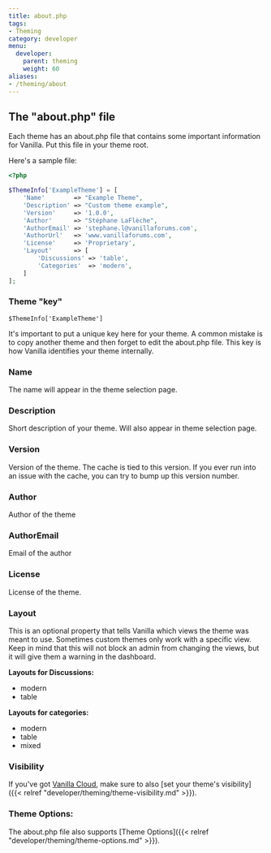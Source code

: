 ```yaml
---
title: about.php
tags:
- Theming
category: developer
menu:
  developer:
    parent: theming
    weight: 60
aliases:
- /theming/about
---
```


## The "about.php" file

Each theme has an about.php file that contains some important information for Vanilla. Put this file in your theme root.

Here's a sample file:

```php
<?php

$ThemeInfo['ExampleTheme'] = [
    'Name'        => "Example Theme",
    'Description' => "Custom theme example",
    'Version'     => '1.0.0',
    'Author'      => "Stéphane LaFlèche",
    'AuthorEmail' => 'stephane.l@vanillaforums.com',
    'AuthorUrl'   => 'www.vanillaforums.com',
    'License'     => 'Proprietary',
    'Layout'      => [
        'Discussions' => 'table',
        'Categories'  => 'modern',
    ]
];
```

### Theme "key"

```
$ThemeInfo['ExampleTheme']
```

It's important to put a unique key here for your theme. A common mistake is to copy another theme and then forget to edit the about.php file. This key is how Vanilla identifies your theme internally.






### Name
The name will appear in the theme selection page.

### Description
Short description of your theme. Will also appear in theme selection page.

### Version
Version of the theme. The cache is tied to this version. If you ever run into an issue with the cache, you can try to bump up this version number.

### Author
Author of the theme

### AuthorEmail
Email of the author

### License
License of the theme.


### Layout
This is an optional property that tells Vanilla which views the theme was meant to use. Sometimes custom themes only work with a specific view. Keep in mind that this will not block an admin from changing the views, but it will give them a warning in the dashboard.

**Layouts for Discussions:**

  * modern
  * table

**Layouts for categories:**

  * modern
  * table
  * mixed

### Visibility
If you've got [Vanilla Cloud](http://vanillaforums.com), make sure to also [set your theme's visibility]({{< relref "developer/theming/theme-visibility.md" >}}).


### Theme Options:

The about.php file also supports [Theme Options]({{< relref "developer/theming/theme-options.md" >}}).
 